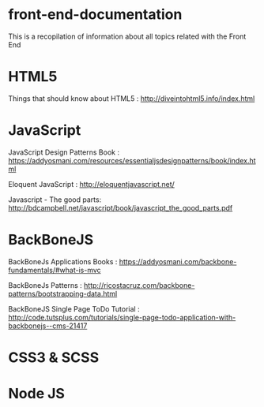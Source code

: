 # front-end-documentation
This is a recopilation of information about all topics related with the Front End 

# HTML5
Things that should know about HTML5 : http://diveintohtml5.info/index.html

# JavaScript
JavaScript Design Patterns Book : https://addyosmani.com/resources/essentialjsdesignpatterns/book/index.html

Eloquent JavaScript : http://eloquentjavascript.net/

Javascript - The good parts: http://bdcampbell.net/javascript/book/javascript_the_good_parts.pdf

# BackBoneJS
BackBoneJs Applications Books : https://addyosmani.com/backbone-fundamentals/#what-is-mvc 

BackBoneJs Patterns : http://ricostacruz.com/backbone-patterns/bootstrapping-data.html

BackBoneJS Single Page ToDo Tutorial : http://code.tutsplus.com/tutorials/single-page-todo-application-with-backbonejs--cms-21417

# CSS3 & SCSS

# Node JS



